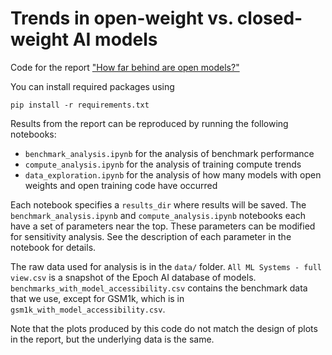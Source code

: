 # Trends in open-weight vs. closed-weight AI models

Code for the report ["How far behind are open models?"](https://epochai.org/blog/open-models-report)

You can install required packages using

```
pip install -r requirements.txt
```

Results from the report can be reproduced by running the following notebooks:

- `benchmark_analysis.ipynb` for the analysis of benchmark performance
- `compute_analysis.ipynb` for the analysis of training compute trends
- `data_exploration.ipynb` for the analysis of how many models with open weights and open training code have occurred

Each notebook specifies a `results_dir` where results will be saved.
The `benchmark_analysis.ipynb` and `compute_analysis.ipynb` notebooks each have a set of parameters near the top.
These parameters can be modified for sensitivity analysis.
See the description of each parameter in the notebook for details.

The raw data used for analysis is in the `data/` folder.
`All ML Systems - full view.csv` is a snapshot of the Epoch AI database of models.
`benchmarks_with_model_accessibility.csv` contains the benchmark data that we use, except for GSM1k, which is in `gsm1k_with_model_accessibility.csv`.

Note that the plots produced by this code do not match the design of plots in the report, but the underlying data is the same.
